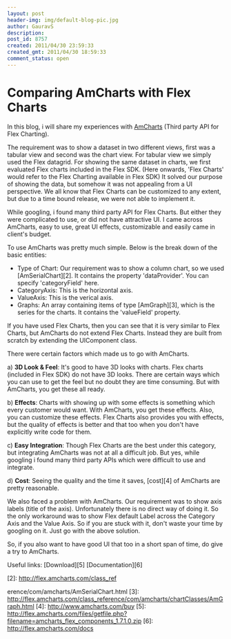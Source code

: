 ```yaml
---
layout: post
header-img: img/default-blog-pic.jpg
author: GauravS
description: 
post_id: 8757
created: 2011/04/30 23:59:33
created_gmt: 2011/04/30 18:59:33
comment_status: open
---
```


# Comparing AmCharts with Flex Charts

In this blog, i will share my experiences with [AmCharts][1] (Third party API for Flex Charting).

The requirement was to show a dataset in two different views, first was a tabular view and second was the chart view. For tabular view we simply used the Flex datagrid. For showing the same dataset in charts, we first evaluated Flex charts included in the Flex SDK. (Here onwards, 'Flex Charts' would refer to the Flex Charting available in Flex SDK) It solved our purpose of showing the data, but somehow it was not appealing from a UI perspective. We all know that Flex Charts can be customized to any extent, but due to a time bound release, we were not able to implement it. 

While googling, i found many third party API for Flex Charts. But either they were complicated to use, or did not have attractive UI. I came across AmCharts, easy to use, great UI effects, customizable and easily came in client's budget.

To use AmCharts was pretty much simple. Below is the break down of the basic entities: 

  * Type of Chart: Our requirement was to show a column chart, so we used [AmSerialChart][2]. It contains the property 'dataProvider'. You can specify 'categoryField' here.
  * CategoryAxis: This is the horizontal axis.
  * ValueAxis: This is the verical axis.
  * Graphs: An array containing items of type [AmGraph][3], which is the series for the charts. It contains the 'valueField' property.

If you have used Flex Charts, then you can see that it is very similar to Flex Charts, but AmCharts do not extend Flex Charts. Instead they are built from scratch by extending the UIComponent class.

There were certain factors which made us to go with AmCharts.

a) **3D Look & Feel**: It's good to have 3D looks with charts. Flex charts (included in Flex SDK) do not have 3D looks. There are certain ways which you can use to get the feel but no doubt they are time consuming. But with AmCharts, you get these all ready.

b) **Effects**: Charts with showing up with some effects is something which every customer would want. With AmCharts, you get these effects. Also, you can customize these effects. Flex Charts also provides you with effects, but the quality of effects is better and that too when you don't have explicitly write code for them.

c) **Easy Integration**: Though Flex Charts are the best under this category, but integrating AmCharts was not at all a difficult job. But yes, while googling i found many third party APIs which were difficult to use and integrate.

d) **Cost**: Seeing the quality and the time it saves, [cost][4] of AmCharts are pretty reasonable.

We also faced a problem with AmCharts. Our requirement was to show axis labels (title of the axis). Unfortunately there is no direct way of doing it. So the only workaround was to show Flex default Label across the Category Axis and the Value Axis. So if you are stuck with it, don't waste your time by googling on it. Just go with the above solution.

So, if you also want to have good UI that too in a short span of time, do give a try to AmCharts.

Useful links: [Download][5] [Documentation][6]

   [1]: http://flex.amcharts.com/
   [2]: http://flex.amcharts.com/class_ref</li> <p>erence/com/amcharts/AmSerialChart.html
   [3]: http://flex.amcharts.com/class_reference/com/amcharts/chartClasses/AmGraph.html
   [4]: http://www.amcharts.com/buy
   [5]: http://flex.amcharts.com/files/getfile.php?filename=amcharts_flex_components_1.7.1.0.zip
   [6]: http://flex.amcharts.com/docs